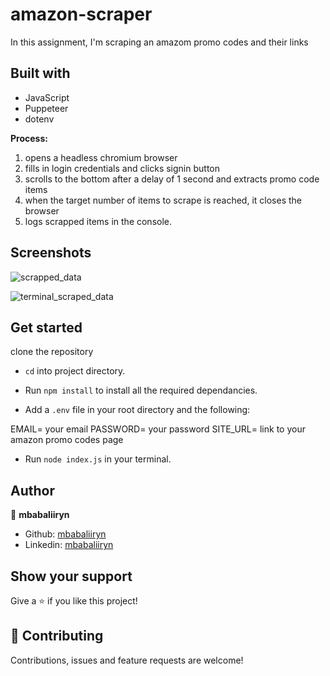 # amazon-scraper

In this assignment, I'm scraping an amazom promo codes and their links

## Built with 
- JavaScript
- Puppeteer
- dotenv

**Process:**
1. opens a headless chromium browser
2. fills in login credentials and clicks signin button
3. scrolls to the bottom after a delay of 1 second and extracts promo code items
4. when the target number of items to scrape is reached, it closes the browser
5. logs scrapped items in the console.

## Screenshots

![scrapped_data](https://user-images.githubusercontent.com/44978186/106746004-f59c6f00-6632-11eb-9eec-540a85f2f804.png)


![terminal_scraped_data](https://user-images.githubusercontent.com/44978186/106746067-0f3db680-6633-11eb-8ab9-982e4191394d.png)



<!-- ABOUT THE PROJECT -->
## Get started

clone the repository

- `cd` into project directory.
- Run `npm install` to install all the required dependancies.

-  Add a `.env` file in your root directory and the following:

EMAIL= your email
PASSWORD= your password
SITE_URL= link to your amazon promo codes page

- Run `node index.js` in your terminal.

 ## Author

👤 **mbabaliiryn**

- Github: [mbabaliiryn](https://github.com/mbabaliiryn)
- Linkedin: [mbabaliiryn](https://www.linkedin.com/in/mbabali-iryn/)


## Show your support

Give a ⭐️ if you like this project!


## 🤝 Contributing

Contributions, issues and feature requests are welcome!
